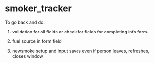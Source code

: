 # smoker_tracker

To go back and do:

1. validation for all fields or check for fields for completing info form.

2. fuel source in form field

3. newsmoke setup and input saves even if person leaves, refreshes, closes window